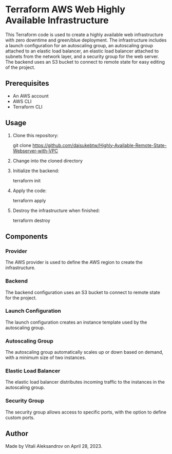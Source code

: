
# Terraform AWS Web Highly Available Infrastructure

This Terraform code is used to create a highly available web infrastructure with zero downtime and green/blue deployment. The infrastructure includes a launch configuration for an autoscaling group, an autoscaling group attached to an elastic load balancer, an elastic load balancer attached to subnets from the network layer, and a security group for the web server. The backend uses an S3 bucket to connect to remote state for easy editing of the project.

## Prerequisites

- An AWS account
- AWS CLI
- Terraform CLI

## Usage

1. Clone this repository:

    git clone https://github.com/daisukebtw/Highly-Available-Remote-State-Webserver-with-VPC

2. Change into the cloned directory

3. Initialize the backend:

    terraform init

4. Apply the code:

    terraform apply

5. Destroy the infrastructure when finished:

    terraform destroy

## Components

### Provider

The AWS provider is used to define the AWS region to create the infrastructure.


### Backend

The backend configuration uses an S3 bucket to connect to remote state for the project.


### Launch Configuration

The launch configuration creates an instance template used by the autoscaling group.


### Autoscaling Group

The autoscaling group automatically scales up or down based on demand, with a minimum size of two instances.


### Elastic Load Balancer

The elastic load balancer distributes incoming traffic to the instances in the autoscaling group.


### Security Group

The security group allows access to specific ports, with the option to define custom ports.



## Author

Made by Vitali Aleksandrov on April 28, 2023.
